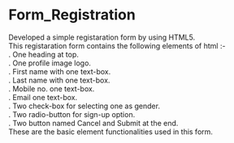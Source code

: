 # Form_Registration

Developed a simple registaration form by using HTML5. <br>
This registaration form contains the following elements of html :- <br>
. One heading at top.<br>
. One profile image logo.<br>
. First name with one text-box. <br>
. Last name with one text-box.<br>
. Mobile no. one text-box.<br>
. Email one text-box.<br>
. Two check-box for selecting one as gender.<br>
. Two radio-button for sign-up option.<br>
. Two button named Cancel and Submit at the end.<br>
These are the basic element functionalities used in this form. 
